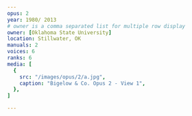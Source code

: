 ```yaml
---
opus: 2
year: 1980/ 2013
# owner is a comma separated list for multiple row display
owner: [Oklahoma State University]
location: Stillwater, OK
manuals: 2
voices: 6
ranks: 6
media: [
  {
    src: "/images/opus/2/a.jpg",
    caption: "Bigelow & Co. Opus 2 - View 1",
  },
]

---
```

